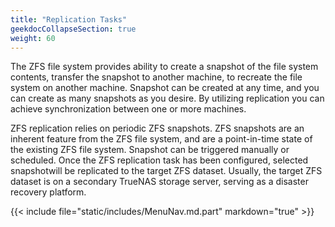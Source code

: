```yaml
---
title: "Replication Tasks"
geekdocCollapseSection: true
weight: 60
---
```


The ZFS file system provides ability to create a snapshot of the file system contents, transfer the snapshot to another machine, to recreate the file system on another machine. Snapshot can be created at any time, and you can create as many snapshots as you desire. By utilizing replication you can achieve synchronization between one or more machines.

ZFS replication relies on periodic ZFS snapshots. ZFS snapshots are an inherent feature from the ZFS file system, and are a point-in-time state of the existing ZFS file system. Snapshot can be triggered manually or scheduled. Once the ZFS replication task has been configured, selected snapshotwill be replicated to the target ZFS dataset.  Usually, the target ZFS dataset is on a secondary TrueNAS storage server, serving as a disaster recovery platform.

{{< include file="static/includes/MenuNav.md.part" markdown="true" >}}
